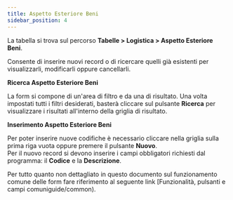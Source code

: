 ```yaml
---
title: Aspetto Esteriore Beni
sidebar_position: 4
---
```


La tabella si trova sul percorso **Tabelle > Logistica > Aspetto Esteriore Beni**.

Consente di inserire nuovi record o di ricercare quelli già esistenti per visualizzarli, modificarli oppure cancellarli.

**Ricerca Aspetto Esteriore Beni**

La form si compone di un'area di filtro e da una di risultato. Una volta impostati tutti i filtri desiderati, basterà cliccare sul pulsante **Ricerca** per visualizzare i risultati all'interno della griglia di risultato.

**Inserimento Aspetto Esteriore Beni**

Per poter inserire nuove codifiche è necessario cliccare nella griglia sulla prima riga vuota oppure premere il pulsante **Nuovo**.  
Per il nuovo record si devono inserire i campi obbligatori richiesti dal programma: il **Codice** e la **Descrizione**.

Per tutto quanto non dettagliato in questo documento sul funzionamento comune delle form fare riferimento al seguente link [Funzionalità, pulsanti e campi comuniguide/common).